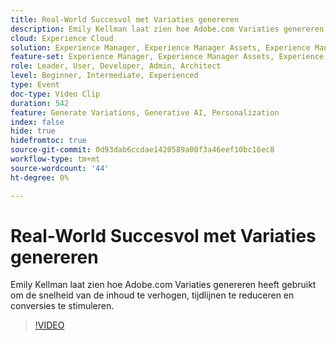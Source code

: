 ```yaml
---
title: Real-World Succesvol met Variaties genereren
description: Emily Kellman laat zien hoe Adobe.com Variaties genereren heeft gebruikt om de snelheid van de inhoud te verhogen, tijdlijnen te reduceren en conversies te stimuleren.
cloud: Experience Cloud
solution: Experience Manager, Experience Manager Assets, Experience Manager Forms, Experience Manager Sites, Sensei
feature-set: Experience Manager, Experience Manager Assets, Experience Manager Forms, Experience Manager Sites
role: Leader, User, Developer, Admin, Architect
level: Beginner, Intermediate, Experienced
type: Event
doc-type: Video Clip
duration: 542
feature: Generate Variations, Generative AI, Personalization
index: false
hide: true
hidefromtoc: true
source-git-commit: 0d93dab6ccdae1420589a00f3a46eef10bc16ec8
workflow-type: tm+mt
source-wordcount: '44'
ht-degree: 0%

---
```



# Real-World Succesvol met Variaties genereren

Emily Kellman laat zien hoe Adobe.com Variaties genereren heeft gebruikt om de snelheid van de inhoud te verhogen, tijdlijnen te reduceren en conversies te stimuleren.

>[!VIDEO](https://video.tv.adobe.com/v/3462714/?learn=on&enablevpops&captions=dut)

